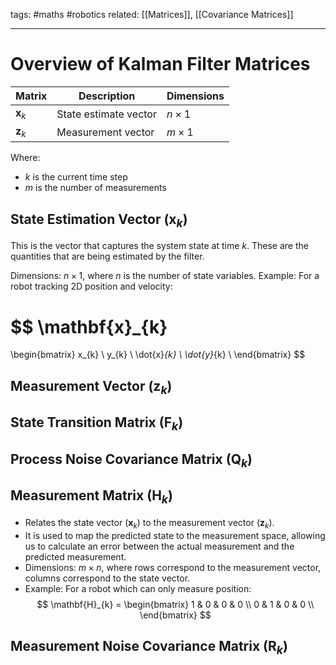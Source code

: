 tags: #maths #robotics 
related: [[Matrices]], [[Covariance Matrices]]

---
# Overview of Kalman Filter Matrices

| Matrix           | Description           | Dimensions   |
| ---------------- | --------------------- | ------------ |
| $\mathbf{x}_{k}$ | State estimate vector | $n \times 1$ |
| $\mathbf{z}_{k}$ | Measurement vector    | $m \times 1$ |
Where:
- $k$ is the current time step
- $m$ is the number of measurements 
## State Estimation Vector ($\mathbf{x}_{k}$)

This is the vector that captures the system state at time $k$. These are the quantities that are being estimated by the filter.

Dimensions: $n \times 1$, where $n$ is the number of state variables.
Example: For a robot tracking 2D position and velocity:

$$
\mathbf{x}_{k}
=
\begin{bmatrix}
x_{k} \\
y_{k} \\
\dot{x}_{k} \\
\dot{y}_{k} \\
\end{bmatrix}
$$

## Measurement Vector ($\mathbf{z}_{k}$)
## State Transition Matrix ($\mathbf{F}_{k}$)
## Process Noise Covariance Matrix ($\mathbf{Q}_{k}$)
## Measurement Matrix ($\mathbf{H}_{k}$)
- Relates the state vector ($\mathbf{x}_{k}$) to the measurement vector ($\mathbf{z}_{k}$).
- It is used to map the predicted state to the measurement space, allowing us to calculate an error between the actual measurement and the predicted measurement.
- Dimensions: $m \times n$, where rows correspond to the measurement vector, columns correspond to the state vector.
- Example: For a robot which can only measure position:
$$
\mathbf{H}_{k}
=
\begin{bmatrix}
1 & 0 & 0 & 0 \\
0 & 1 & 0 & 0 \\
\end{bmatrix}
$$
## Measurement Noise Covariance Matrix ($\mathbf{R}_{k}$)

